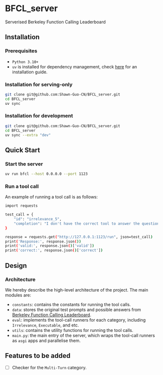 # BFCL_server
Serverised Berkeley Function Calling Leaderboard

## Installation

### Prerequisites

- `Python 3.10+`
- `uv` is installed for dependency management, check [here](https://docs.astral.sh/uv/getting-started/installation/) for an installation guide.

### Installation for serving-only

```bash
git clone git@github.com:Shawn-Guo-CN/BFCL_server.git
cd BFCL_server
uv sync
```


### Installation for development

```bash
git clone git@github.com:Shawn-Guo-CN/BFCL_server.git
cd BFCL_server
uv sync --extra "dev"
```

## Quick Start

### Start the server

```bash
uv run bfcl --host 0.0.0.0 --port 1123
```

### Run a tool call

An example of running a tool call is as follows:

```bash
import requests

test_call = {
    "id": "irrelevance_5",
    "completion": "I don't have the correct tool to answer the question."
}

response = requests.get("http://127.0.0.1:1123/run", json=test_call)
print('Response:', response.json())
print('valid:', response.json()['valid'])
print('correct:', response.json()['correct'])
```


## Design

### Architecture

We hereby describe the high-level architecture of the project. The main modules are:

- `constants`: contains the constants for running the tool calls.
- `data`: stores the original test prompts and possible answers from [Berkeley Function Calling Leaderboard](https://gorilla.cs.berkeley.edu/leaderboard.html).
- `eval`: implements the tool-call runners for each category, including `Irrelevance`, `Executable`, and etc.
- `utils`: contains the utility functions for running the tool calls.
- `main.py`: the main entry of the server, which wraps the tool-call runners as `asgi` apps and parallelise them.

## Features to be added

- [ ] Checker for the `Multi-Turn` category.